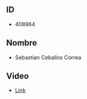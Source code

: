 ## ID
* 408964

## Nombre
* Sebastian Ceballos Correa

## Video
* [Link](https://www.youtube.com/watch?v=oCNo0cC4APA)
